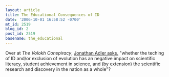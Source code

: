 ```yaml
---
layout: article
title: The Educational Consequences of ID
date: '2006-10-01 16:58:52 -0700'
mt_id: 2519
blog_id: 2
post_id: 2519
basename: the_educational
---
```

Over at <em>The Volokh Conspiracy</em>, <a href="http://volokh.com/archives/archive_2006_10_01-2006_10_07.shtml#1159711488">Jonathan Adler asks,</a> "whether the teching of ID and/or exclusion of evolution has an negative impact on scientific literacy, student achievement in science, and (by extension) the scientific research and discovery in the nation as a whole"?
